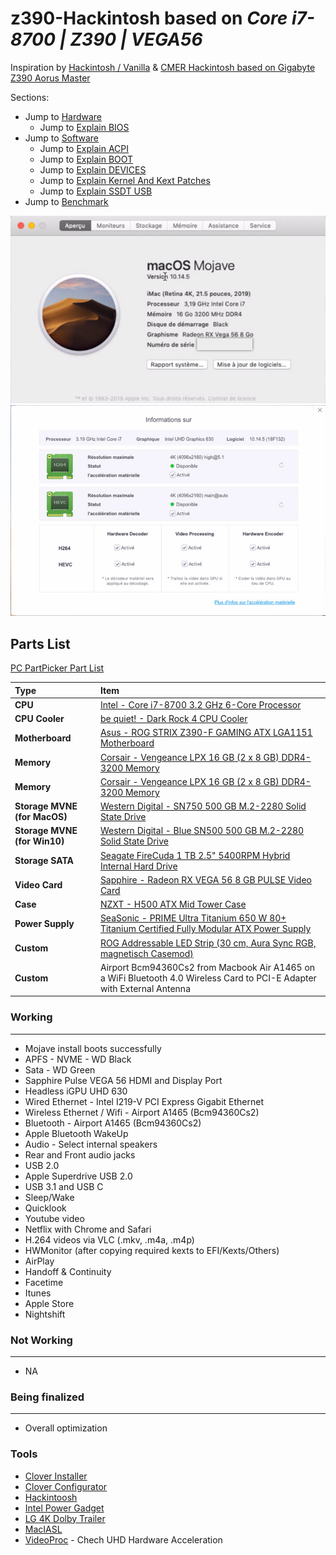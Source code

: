 # z390-Hackintosh based on ***Core i7-8700 | Z390 | VEGA56***



Inspiration by [Hackintosh / Vanilla](https://hackintosh.gitbook.io/-r-hackintosh-vanilla-desktop-guide/) & [CMER Hackintosh based on Gigabyte Z390 Aorus Master](https://github.com/cmer/gigabyte-z390-aorus-master-hackintosh)

Sections:
 * Jump to [Hardware](./Hardware.md)
 	* Jump to [Explain BIOS](./config_explain_BIOS.md)
 * Jump to [Software](./Software.md)
 	* Jump to [Explain ACPI](./config_explain_ACPI.md)
 	* Jump to [Explain BOOT](./config_explain_BOOT.md)
 	* Jump to [Explain DEVICES](./config_explain_DEVICES.md)
 	* Jump to [Explain Kernel And Kext Patches](./config_explain_KandKexTPatches.md)
 	* Jump to [Explain SSDT USB](./config_ssdt_usb.md)
 * Jump to [Benchmark](./benchmark.md)


![About Mac](./Images/About_2.jpg)
![About UHD](./Images/UHD_630_About.jpg)



## Parts List

[PC PartPicker Part List](https://pcpartpicker.com/list/7hDRr6)

Type|Item
:----|:----
**CPU** | [Intel - Core i7-8700 3.2 GHz 6-Core Processor](https://pcpartpicker.com/product/C9hj4D/intel-core-i7-8700-32ghz-6-core-processor-bx80684i78700)
**CPU Cooler** | [be quiet! - Dark Rock 4 CPU Cooler](https://pcpartpicker.com/product/FRYLrH/be-quiet-dark-rock-4-cpu-cooler-bk021)
**Motherboard** | [Asus - ROG STRIX Z390-F GAMING ATX LGA1151 Motherboard](https://pcpartpicker.com/product/CM7v6h/asus-rog-strix-z390-f-gaming-atx-lga1151-motherboard-rog-strix-z390-f-gaming)
**Memory** | [Corsair - Vengeance LPX 16 GB (2 x 8 GB) DDR4-3200 Memory](https://pcpartpicker.com/product/DK66Mp/corsair-vengeance-lpx-16-gb-2-x-8-gb-ddr4-3200-memory-cmk16gx4m2d3200c16)
**Memory** | [Corsair - Vengeance LPX 16 GB (2 x 8 GB) DDR4-3200 Memory](https://pcpartpicker.com/product/DK66Mp/corsair-vengeance-lpx-16-gb-2-x-8-gb-ddr4-3200-memory-cmk16gx4m2d3200c16)
**Storage MVNE (for MacOS)** | [Western Digital - SN750 500 GB M.2-2280 Solid State Drive](https://pcpartpicker.com/product/KTQG3C/western-digital-sn750-500-gb-m2-2280-solid-state-drive-wds500g3x0c)
**Storage MVNE (for Win10)** | [Western Digital - Blue SN500 500 GB M.2-2280 Solid State Drive](https://pcpartpicker.com/product/2cJtt6/western-digital-blue-sn500-500-gb-m2-2280-solid-state-drive-wds500g1b0c)
**Storage SATA** | [Seagate FireCuda 1 TB 2.5" 5400RPM Hybrid Internal Hard Drive](https://fr.pcpartpicker.com/product/w6x9TW/seagate-firecuda-1tb-25-5400rpm-hybrid-internal-hard-drive-st1000lx015)
**Video Card** | [Sapphire - Radeon RX VEGA 56 8 GB PULSE Video Card](https://pcpartpicker.com/product/cKhKHx/sapphire-radeon-rx-vega-56-2gb-pulse-video-card-11276-02-40g)
**Case** | [NZXT - H500 ATX Mid Tower Case](https://pcpartpicker.com/product/dy66Mp/nzxt-ca-h500b-ow-atx-mid-tower-case-ca-h500b-ow)
**Power Supply** | [SeaSonic - PRIME Ultra Titanium 650 W 80+ Titanium Certified Fully Modular ATX Power Supply](https://pcpartpicker.com/product/fnjJ7P/seasonic-prime-ultra-titanium-650w-80-titanium-certified-fully-modular-atx-power-supply-ssr-650tr)
**Custom** | [ROG Addressable LED Strip (30 cm, Aura Sync RGB, magnetisch Casemod)](https://pcpartpicker.com/product/ytBTwP/rog-addressable-led-strip-30-cm-aura-sync-rgb-magnetisch-casemod)
**Custom** | Airport Bcm94360Cs2 from Macbook Air A1465 on a WiFi Bluetooth 4.0 Wireless Card to PCI-E Adapter with External Antenna


### Working
---
* Mojave install boots successfully
* APFS - NVME - WD Black
* Sata - WD Green
* Sapphire Pulse VEGA 56 HDMI and Display Port
* Headless iGPU UHD 630
* Wired Ethernet - Intel I219-V PCI Express Gigabit Ethernet
* Wireless Ethernet / Wifi - Airport A1465 (Bcm94360Cs2)
* Bluetooth - Airport A1465 (Bcm94360Cs2)
* Apple Bluetooth WakeUp
* Audio - Select internal speakers
* Rear and Front audio jacks
* USB 2.0
* Apple Superdrive USB 2.0
* USB 3.1 and USB C
* Sleep/Wake
* Quicklook
* Youtube video
* Netflix with Chrome and Safari
* H.264 videos via VLC (.mkv, .m4a, .m4p)
* HWMonitor (after copying required kexts to EFI/Kexts/Others)
* AirPlay
* Handoff & Continuity
* Facetime
* Itunes
* Apple Store
* Nightshift

### Not Working
---

* NA

### Being finalized
---
* Overall optimization

### Tools
* [Clover Installer](https://sourceforge.net/projects/cloverefiboot/files/Installer/)
* [Clover Configurator](https://mackie100projects.altervista.org/download-clover-configurator/)
* [Hackintoosh](http://headsoft.com.au/download/mac/Hackintool.zip)
* [Intel Power Gadget](https://software.intel.com/en-us/articles/intel-power-gadget)
* [LG 4K Dolby Trailer](https://drive.google.com/uc?export=download&id=1Fr_pI7uadSs9K99WFrJx2-1m8GwcC1R9)
* [MacIASL](http://sourceforge.net/projects/maciasl)
* [VideoProc](https://www.videoproc.com/) - Chech UHD Hardware Acceleration
